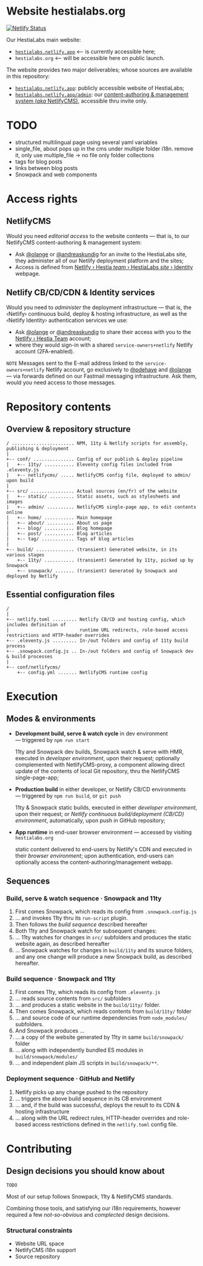 # Website hestialabs.org

[![Netlify Status](https://api.netlify.com/api/v1/badges/de7a1d71-9b54-4c6c-b2f6-1fa6341804af/deploy-status)](https://app.netlify.com/sites/hestialabs/deploys)

Our HestiaLabs main website:

* [`hestialabs.netlify.app`](https://hestialabs.netlify.app) ⟵ is currently accessible here;
* `hestialabs.org` ⟵ will be accessible here on public launch.

The website provides two major deliverables; whose sources are available in this repository:

* [`hestialabs.netlify.app`](https://hestialabs.netlify.app): publicly accessible website of HestiaLabs;
* [`hestialabs.netlify.app/admin`](https://hestialabs.netlify.app): our [content-authoring & management system (_aka_ NetlifyCMS)](https://www.netlifycms.org), accessible thru invite only.

# TODO

- structured multilingual page using several yaml variables
- single_file, about pops up in the cms under multiple folder i18n. remove it, only use multiple_file -> no file only folder collections
- tags for blog posts
- links between blog posts
- Snowpack and web components

# Access rights

## NetlifyCMS

Would you need _editorial access_ to the website contents — that is, to our NetlifyCMS content-authoring & management system:

* Ask [@olange](https://github.com/olange) or [@andreaskundig](https://github.com/andreaskundig) for an invite to the HestiaLabs site, they administer all of our Netlify deployment platform and the sites;
* Access is defined from [Netlify › Hestia _team_ › HestiaLabs _site_ › Identity](https://app.netlify.com/sites/hestialabs/identity) webpage.

## Netlify CB/CD/CDN & Identity services

Would you need to _administer_ the deployment infrastructure — that is, the ‹Netlify› continuous build, deploy & hosting infrastructure, as well as the ‹Netlify Identity› authentication services we use:

* Ask [@olange](https://github.com/olange) or [@andreaskundig](https://github.com/andreaskundig) to share their access with you to the [Netlify › Hestia Team](https://app.netlify.com/teams/hestia/overview) account;
* where they would sign-in with a shared `service-owners+netlify` Netlify account (2FA-enabled).

`NOTE` Messages sent to the E-mail address linked to the `service-owners+netlify` Netlify account, go exclusively to [@pdehaye](https://github.com/pdehaye) and [@olange](https://github.com/olange) — via forwards defined on our Fastmail messaging infrastructure. Ask them, would you need access to those messages.

# Repository contents

## Overview & repository structure

```ascii
/ ....................... NPM, 11ty & Netlify scripts for assembly, publishing & deployment
|
+-- conf/ ............... Config of our publish & deploy pipeline
|   +-- 11ty/ ........... Eleventy config files included from .eleventy.js
|   +-- netlifycms/ ..... NetlifyCMS config file, deployed to admin/ upon build
|
+-- src/ ................ Actual sources (en/fr) of the website
|   +-- static/ ......... Static assets, such as stylesheets and images
|   +-- admin/ .......... NetlifyCMS single-page app, to edit contents online
|   +-- home/ ........... Main homepage
|   +-- about/ .......... About us page
|   +-- blog/ ........... Blog homepage
|   +-- post/ ........... Blog articles
|   +-- tag/ ............ Tags of blog articles
|
+-- build/ .............. (transient) Generated website, in its various stages
    +-- 11ty/ ........... (transient) Generated by 11ty, picked up by Snowpack
    +-- snowpack/ ....... (transient) Generated by Snowpack and deployed by Netlify
```

## Essential configuration files

```ascii
/ 
|
+-- netlify.toml ......... Netlify CB/CD and hosting config, which includes definition of
|                          runtime URL redirects, role-based access restrictions and HTTP-header overrides
+-- .eleventy.js ......... In-/out folders and config of 11ty build process
+-- .snowpack.config.js .. In-/out folders and config of Snowpack dev & build processes
|
+-- conf/netlifycms/
    +-- config.yml ....... NetlifyCMS runtime config
```

# Execution

## Modes & environments

* **Development build, serve & watch cycle** in dev environment — triggered by `npm run start`

  11ty and Snowpack dev builds, Snowpack watch & serve with HMR, executed in _developer environment_, upon their request; optionally complemented with NetlifyCMS-proxy, a component allowing direct update of the contents of local Git repository, thru the NetlifyCMS single-page-app;

* **Production build** in either developer, or Netlify CB/CD environments — triggered by `npm run build`, or `git push`

  11ty & Snowpack static builds, executed in either _developer environment_, upon their request; or _Netlify continuous build/deployment (CB/CD) environment_, automatically, upon push in GitHub repository;

* **App runtime** in end-user browser environment — accessed by visiting `hestialabs.org`

  static content delivered to end-users by Netlify's CDN and executed in their _browser environment_; upon authentication, end-users can optionally access the content-authoring/management webapp.

## Sequences

### Build, serve & watch sequence · Snowpack and 11ty

1. First comes Snowpack, which reads its config from `.snowpack.config.js`
2. … and invokes 11ty thru its `run-script` plugin.
3. Then follows the _build sequence_ described hereafter
4. Both 11ty and Snowpack watch for subsequent changes:
5. … 11ty watches for changes in `src/` subfolders and produces the static website again, as described hereafter
6. … Snowpack watches for changes in `build/11ty` and its source folders, and any one change will produce a new Snowpack build, as described hereafter.

### Build sequence · Snowpack and 11ty

1. First comes 11ty, which reads its config from `.eleventy.js`
2. … reads source contents from `src/` subfolders
3. … and produces a static website in the `build/11ty/` folder.
4. Then comes Snowpack, which reads contents from `build/11ty/` folder
5. … and source code of our runtime dependencies from `node_modules/` subfolders.
6. And Snowpack produces …
7. … a copy of the website generated by 11ty in same `build/snowpack/` folder
8. … along with independently bundled ES modules in `build/snowpack/modules/`
9. … and independent plain JS scripts in `build/snowpack/**`.

### Deployment sequence · GitHub and Netlify

1. Netlify picks up any change pushed to the repository
2. … triggers the above build sequence in its CB environment
3. … and, if the build was successful, deploys the result to its CDN & hosting infrastructure
4. … along with the URL redirect rules, HTTP-header overrides and role-based access restrictions defined in the `netlify.toml` config file.

# Contributing

## Design decisions you should know about

`TODO`

Most of our setup follows Snowpack, 11ty & NetlifyCMS standards.

Combining those tools, and satisfying our i18n requirements, however required a few _not-so-obvious_ and _complected_ design decisions.

### Structural constraints

* Website URL space
* NetlifyCMS i18n support
* Source repository